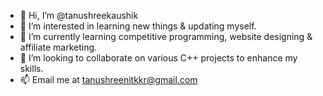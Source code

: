 - 👋 Hi, I’m @tanushreekaushik
- 👀 I’m interested in learning new things & updating myself.
- 🌱 I’m currently learning competitive programming, website designing & affiliate marketing.
- 💞️ I’m looking to collaborate on various C++ projects to enhance my skills.
- 📫 Email me at tanushreenitkkr@gmail.com

<!---
tanushreekaushik/tanushreekaushik is a ✨ special ✨ repository because its `README.md` (this file) appears on your GitHub profile.
You can click the Preview link to take a look at your changes.
--->
